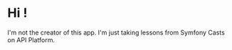 # Hi ! 

I'm not the creator of this app. I'm just taking lessons from Symfony Casts on API Platform.
